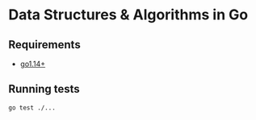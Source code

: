 # Data Structures & Algorithms in Go

## Requirements

- [go1.14+](https://golang.org/dl/)

## Running tests

```
go test ./...
```
